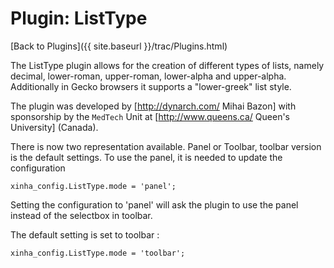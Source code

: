 # Plugin: ListType

[Back to Plugins]({{ site.baseurl }}/trac/Plugins.html)

The ListType plugin allows for the creation of different types of lists, namely decimal, lower-roman, upper-roman, lower-alpha and upper-alpha.  Additionally in Gecko browsers it supports a "lower-greek" list style.

The plugin was developed by [http://dynarch.com/ Mihai Bazon] with sponsorship by the `MedTech` Unit at [http://www.queens.ca/ Queen's University] (Canada).

There is now two representation available. Panel or Toolbar, toolbar version is the default settings. To use the panel, it is needed to update the configuration


```
xinha_config.ListType.mode = 'panel';
```

Setting the configuration to 'panel' will ask the plugin to use the panel instead of the selectbox in toolbar.

The default setting is set to toolbar :

```
xinha_config.ListType.mode = 'toolbar';
```

